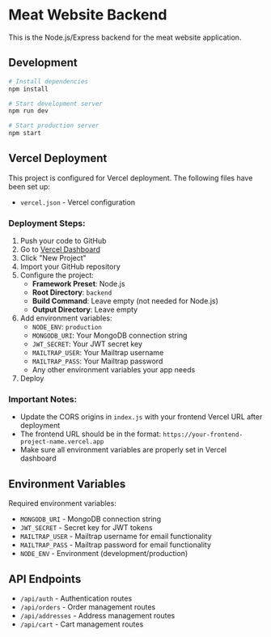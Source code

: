 # Meat Website Backend

This is the Node.js/Express backend for the meat website application.

## Development

```bash
# Install dependencies
npm install

# Start development server
npm run dev

# Start production server
npm start
```

## Vercel Deployment

This project is configured for Vercel deployment. The following files have been set up:

- `vercel.json` - Vercel configuration

### Deployment Steps:

1. Push your code to GitHub
2. Go to [Vercel Dashboard](https://vercel.com/dashboard)
3. Click "New Project"
4. Import your GitHub repository
5. Configure the project:
   - **Framework Preset**: Node.js
   - **Root Directory**: `backend`
   - **Build Command**: Leave empty (not needed for Node.js)
   - **Output Directory**: Leave empty
6. Add environment variables:
   - `NODE_ENV`: `production`
   - `MONGODB_URI`: Your MongoDB connection string
   - `JWT_SECRET`: Your JWT secret key
   - `MAILTRAP_USER`: Your Mailtrap username
   - `MAILTRAP_PASS`: Your Mailtrap password
   - Any other environment variables your app needs
7. Deploy

### Important Notes:

- Update the CORS origins in `index.js` with your frontend Vercel URL after deployment
- The frontend URL should be in the format: `https://your-frontend-project-name.vercel.app`
- Make sure all environment variables are properly set in Vercel dashboard

## Environment Variables

Required environment variables:

- `MONGODB_URI` - MongoDB connection string
- `JWT_SECRET` - Secret key for JWT tokens
- `MAILTRAP_USER` - Mailtrap username for email functionality
- `MAILTRAP_PASS` - Mailtrap password for email functionality
- `NODE_ENV` - Environment (development/production)

## API Endpoints

- `/api/auth` - Authentication routes
- `/api/orders` - Order management routes
- `/api/addresses` - Address management routes
- `/api/cart` - Cart management routes 